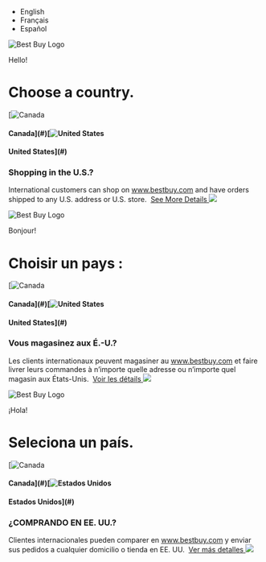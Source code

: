 * English
* Français
* Español

![Best Buy Logo](https://www.bestbuy.com/~assets/bby/_com/header-footer/images/bby_logo-a7e90594729ed2e119331378def6c97e.png)

Hello!

Choose a country.
=================

[![Canada](https://www.bestbuy.com/~assets/bby/_intl/landing_page/images/maps/canada.svg)

#### Canada](#)[![United States](https://www.bestbuy.com/~assets/bby/_intl/landing_page/images/maps/usa.svg)

#### United States](#)

### Shopping in the U.S.?

International customers can shop on www.bestbuy.com and have orders shipped to any U.S. address or U.S. store.  [See More Details ![](https://www.bestbuy.com/~assets/bby/_intl/landing_page/images/icons/arrow.svg)](https://www.bestbuy.com/site/help-topics/international-orders/pcmcat204400050019.c?id=pcmcat204400050019&intl=nosplash) 

![Best Buy Logo](https://www.bestbuy.com/~assets/bby/_com/header-footer/images/bby_logo-a7e90594729ed2e119331378def6c97e.png)

Bonjour!

Choisir un pays :
=================

[![Canada](https://www.bestbuy.com/~assets/bby/_intl/landing_page/images/maps/canada.svg)

#### Canada](#)[![United States](https://www.bestbuy.com/~assets/bby/_intl/landing_page/images/maps/usa.svg)

#### United States](#)

### Vous magasinez aux É.-U.?

Les clients internationaux peuvent magasiner au www.bestbuy.com et faire livrer leurs commandes à n’importe quelle adresse ou n’importe quel magasin aux États-Unis.  [Voir les détails ![](https://www.bestbuy.com/~assets/bby/_intl/landing_page/images/icons/arrow.svg)](https://www.bestbuy.com/site/help-topics/international-orders/pcmcat204400050019.c?id=pcmcat204400050019&intl=nosplash) 

![Best Buy Logo](https://www.bestbuy.com/~assets/bby/_com/header-footer/images/bby_logo-a7e90594729ed2e119331378def6c97e.png)

¡Hola!

Seleciona un país.
==================

[![Canada](https://www.bestbuy.com/~assets/bby/_intl/landing_page/images/maps/canada.svg)

#### Canada](#)[![Estados Unidos](https://www.bestbuy.com/~assets/bby/_intl/landing_page/images/maps/usa.svg)

#### Estados Unidos](#)

### ¿COMPRANDO EN EE. UU.?

Clientes internacionales pueden comparer en www.bestbuy.com y enviar sus pedidos a cualquier domicilio o tienda en EE. UU.  [Ver más detalles ![](https://www.bestbuy.com/~assets/bby/_intl/landing_page/images/icons/arrow.svg)](https://www.bestbuy.com/site/help-topics/international-orders/pcmcat204400050019.c?id=pcmcat204400050019&intl=nosplash)